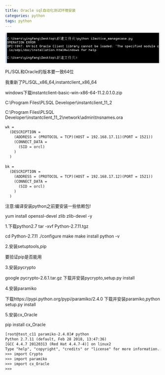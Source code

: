 ```yaml
---
title: Oracle sql自动化测试环境安装
categories: python
tags: python
---
```



![img](/img/python/cx_Oracle.png)

PL/SQL和Oracle的版本要一致64位

我重新了PL/SQL_x86_64,instantclient_x86_64

windows下载instantclient-basic-win-x86-64-11.2.0.1.0.zip

C:\Program Files\PLSQL Developer\instantclient_11_2

C:\Program Files\PLSQL Developer\instantclient_11_2\network\admin\tnsnames.ora

```
wk =
  (DESCRIPTION =
    (ADDRESS = (PROTOCOL = TCP)(HOST = 192.168.17.11)(PORT = 1521))
    (CONNECT_DATA =
      (SID = orcl)
    )
  )

bk =
  (DESCRIPTION =
    (ADDRESS = (PROTOCOL = TCP)(HOST = 192.168.17.12)(PORT = 1521))
    (CONNECT_DATA =
      (SID = orcl)
    )
  )

```



注意:编译安装python之前要安装一些依赖包!

yum install openssl-devel zlib zlib-devel -y

1.下载python2.7
tar -xvf Python-2.7.11.tgz

cd Python-2.7.11
./configure 
make
make install
python -v




2.安装setuptools,pip

要验证pip是否能用

3.安装pycrypto

google pycrypto-2.6.1.tar.gz
下载并安装pycrypto,setup.py install

4.安装paramiko

下载https://pypi.python.org/pypi/paramiko/2.4.0
下载并安装paramiko,python setup.py install

5.安装cx_Oracle

pip install cx_Oracle


```
[root@test_c11 paramiko-2.4.0]# python
Python 2.7.11 (default, Feb 28 2018, 13:47:36) 
[GCC 4.4.7 20120313 (Red Hat 4.4.7-4)] on linux2
Type "help", "copyright", "credits" or "license" for more information.
>>> import Crypto  
>>> import paramiko
>>> import cx_Oracle
>>> 

```



